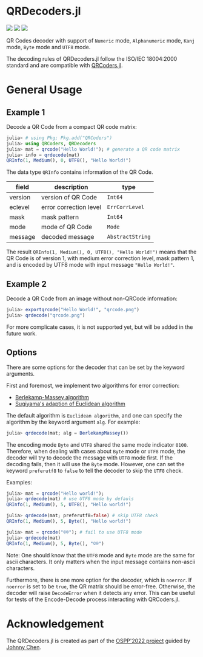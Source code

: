 # QRDecoders.jl

[![][docs-dev-img]][docs-dev-url]
[![][action-img]][action-url]
[![][codecov-img]][codecov-url]

QR Codes decoder with support of `Numeric` mode, `Alphanumeric` mode, `Kanj` mode, `Byte` mode and `UTF8` mode.

The decoding rules of QRDecoders.jl follow the ISO/IEC 18004:2000 standard and are compatible with [QRCoders.jl](http://github.com/JuliaImages/QRCoders.jl).

# General Usage
## Example 1
Decode a QR Code from a compact QR code matrix:
```julia
julia> # using Pkg; Pkg.add("QRCoders")
julia> using QRCoders, QRDecoders
julia> mat = qrcode("Hello World!"); # generate a QR code matrix
julia> info = qrdecode(mat)
QRInfo(1, Medium(), 0, UTF8(), "Hello World!")
```

The data type `QRInfo` contains information of the QR Code. 

| field | description | type
|---|---| ---|
| version | version of QR Code | `Int64` |
| eclevel | error correction level | `ErrCorrLevel` |
| mask | mask pattern | `Int64` |
| mode | mode of QR Code | `Mode` |
| message | decoded message | `AbstractString` |

The result `QRInfo(1, Medium(), 0, UTF8(), "Hello World!")` means that the QR Code is of version 1, with medium error correction level, mask pattern 1, and is encoded by UTF8 mode with input message `"Hello World!"`.

## Example 2
Decode a QR Code from an image without non-QRCode information:
```julia
julia> exportqrcode("Hello World!", "qrcode.png")
julia> qrdecode("qrcode.png")
```

For more complicate cases, it is not supported yet, but will be added in the future work.

## Options
There are some options for the decoder that can be set by the keyword arguments.

First and foremost, we implement two algorithms for error correction:
 - [Berlekamp-Massey algorithm](https://en.wikipedia.org/wiki/Berlekamp%E2%80%93Massey_algorithm)
 - [Sugiyama's adaption of Euclidean algorithm](https://en.wikipedia.org/wiki/Reed%E2%80%93Solomon_error_correction#Euclidean_decoder)


The default algorithm is `Euclidean algorithm`, and one can specify the algorithm by the keyword argument `alg`. For example:
```julia
julia> qrdecode(mat; alg = BerlekampMassey())
```

The encoding mode `Byte` and `UTF8` shared the same mode indicator `0100`. Therefore, when dealing with cases about `Byte` mode or `UTF8` mode, the decoder will try to decode the message with `UTF8` mode first. If the decoding fails, then it will use the `Byte` mode. However, one can set the keyword `preferutf8` to `false` to tell the decoder to skip the `UTF8` check.

Examples:
```julia
julia> mat = qrcode("Hello world!");
julia> qrdecode(mat) # use UTF8 mode by defauls
QRInfo(1, Medium(), 5, UTF8(), "Hello world!")

julia> qrdecode(mat; preferutf8=false) # skip UTF8 check
QRInfo(1, Medium(), 5, Byte(), "Hello world!")

julia> mat = qrcode("©®"); # fail to use UTF8 mode
julia> qrdecode(mat)
QRInfo(1, Medium(), 5, Byte(), "©®")
```

Note: One should know that the `UTF8` mode and `Byte` mode are the same for ascii characters. It only matters when the input message contains non-ascii characters.

Furthermore, there is one more option for the decoder, which is `noerror`. If `noerror` is set to be `true`, the QR matrix should be error-free. Otherwise, the decoder will raise `DecodeError` when it detects any error. This can be useful for tests of the Encode-Decode process interacting with QRCoders.jl.

# Acknowledgement
The QRDecoders.jl is created as part of the [OSPP'2022 project](https://summer-ospp.ac.cn/) guided by [Johnny Chen](http://github.com/johnnychen94).

<!-- URLS -->

[action-img]: https://github.com/JuliaImages/QRDecoders.jl/actions/workflows/CI.yml/badge.svg
[action-url]: https://github.com/JuliaImages/QRDecoders.jl/actions
[codecov-img]: https://codecov.io/gh/JuliaImages/QRDecoders.jl/branch/main/graph/badge.svg
[codecov-url]: https://codecov.io/gh/JuliaImages/QRDecoders.jl?branch=master
[docs-dev-img]: https://img.shields.io/badge/docs-dev-blue.svg
[docs-dev-url]: https://JuliaImages.github.io/QRDecoders.jl/dev/